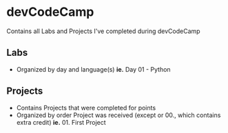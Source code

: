 # devCodeCamp
Contains all Labs and Projects I've completed during devCodeCamp


## Labs
- Organized by day and language(s)
    **ie.** Day 01 - Python


## Projects
- Contains Projects that were completed for points
- Organized by order Project was received (except or 00., which contains extra credit)
    **ie.** 01. First Project
